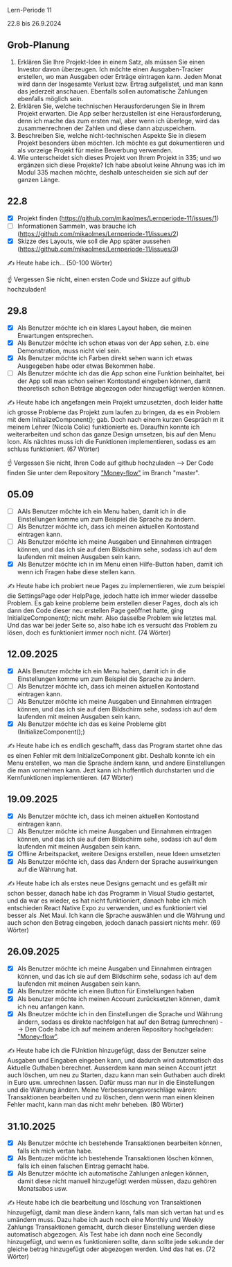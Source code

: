  Lern-Periode 11

22.8 bis 26.9.2024

## Grob-Planung

1. Erklären Sie Ihre Projekt-Idee in einem Satz, als müssen Sie einen Investor davon überzeugen.
   Ich möchte einen Ausgaben-Tracker erstellen, wo man Ausgaben oder Erträge eintragen kann. Jeden Monat wird dann der Insgesamte Verlust bzw. Ertrag aufgelistet, und man kann das jederzeit anschauen. Ebenfalls sollen automatische Zahlungen ebenfalls möglich sein.
2. Erklären Sie, welche technischen Herausforderungen Sie in Ihrem Projekt erwarten.
   Die App selber herzustellen ist eine Herausforderung, denn ich mache das zum ersten mal, aber wenn ich überlege, wird das zusammenrechnen der Zahlen und diese dann abzuspeichern.
3. Beschreiben Sie, welche nicht-technischen Aspekte Sie in diesem Projekt besonders üben möchten.
  Ich möchte es gut dokumentieren und als vorzeige Projekt für meine Bewerbung verwenden.
4. Wie unterscheidet sich dieses Projekt von Ihrem Projekt in 335; und wo ergänzen sich diese Projekte?
   Ich habe absolut keine Ahnung was ich im Modul 335 machen möchte, deshalb untescheiden sie sich auf der ganzen Länge.

## 22.8

- [X] Projekt finden (https://github.com/mikaolmes/Lernperiode-11/issues/1)
- [ ] Informationen Sammeln, was brauche ich (https://github.com/mikaolmes/Lernperiode-11/issues/2)
- [X] Skizze des Layouts, wie soll die App später aussehen (https://github.com/mikaolmes/Lernperiode-11/issues/3)

✍️ Heute habe ich... (50-100 Wörter)

☝️ Vergessen Sie nicht, einen ersten Code und Skizze auf github hochzuladen!

## 29.8

- [X] Als Benutzer möchte ich ein klares Layout haben, die meinen Erwartungen entsprechen.
- [X] Als Benutzer möchte ich schon etwas von der App sehen, z.b. eine Demonstration, muss nicht viel sein.
- [X] Als Benutzer möchte ich Farben direkt sehen wann ich etwas Ausgegeben habe oder etwas Bekommen habe.
- [ ] Als Benutzer möchte ich das die App schon eine Funktion beinhaltet, bei der App soll man schon seinen Kontostand eingeben können, damit theoretisch schon Beträge abgezogen oder hinzugefügt werden können.

✍️ Heute habe ich angefangen mein Projekt umzusetzten, doch leider hatte ich grosse Probleme das Projekt zum laufen zu bringen, da es ein Problem mit dem InitializeComponent(); gab. Doch nach einem kurzen Gespräch m it meinem Lehrer (Nicola Colic) funktionierte es. Daraufhin konnte ich weiterarbeiten und schon das ganze Design umsetzen, bis auf den Menu Icon. Als nächtes muss ich die Funktionen implementieren, sodass es am schluss funktioniert. (67 Wörter)

☝️ Vergessen Sie nicht, Ihren Code auf github hochzuladen --> Der Code finden Sie unter dem Repository ["Money-flow"](https://github.com/mikaolmes/money-flow) im Branch "master".

## 05.09

- [ ] AAls Benutzer möchte ich ein Menu haben, damit ich in die Einstellungen komme um zum Beispiel die Sprache zu ändern.
- [ ] Als Benutzer möchte ich, dass ich meinen aktuellen Kontostand eintragen kann.
- [ ] Als Benutzer möchte ich meine Ausgaben und Einnahmen eintragen können, und das ich sie auf dem Bildschirm sehe, sodass ich auf dem laufenden mit meinen Ausgaben sein kann.
- [X] Als Benutzer möchte ich in im Menu einen Hilfe-Button haben, damit ich wenn ich Fragen habe diese stellen kann.

✍️ Heute habe ich probiert neue Pages zu implementieren, wie zum beispiel die SettingsPage oder HelpPage, jedoch hatte ich immer wieder dasselbe Problem. Es gab keine probleme beim erstellen dieser Pages, doch als ich dann den Code dieser neu erstellen Page geöffnet hatte, ging InitializeComponent(); nicht mehr. Also dasselbe Problem wie letztes mal. Und das war bei jeder Seite so, also habe ich es versucht das Problem zu lösen, doch es funktioniert immer noch nicht. (74 Wörter)

## 12.09.2025

- [X] AAls Benutzer möchte ich ein Menu haben, damit ich in die Einstellungen komme um zum Beispiel die Sprache zu ändern.
- [ ] Als Benutzer möchte ich, dass ich meinen aktuellen Kontostand eintragen kann.
- [ ] Als Benutzer möchte ich meine Ausgaben und Einnahmen eintragen können, und das ich sie auf dem Bildschirm sehe, sodass ich auf dem laufenden mit meinen Ausgaben sein kann.
- [X] Als Benutzer möchte ich das es keine Probleme gibt (InitializeComponent();)

✍️ Heute habe ich es endlich geschafft, dass das Program startet ohne das es einen Fehler mit dem InitializeComponent gibt. Deshalb konnte ich ein Menu erstellen, wo man die Sprache ändern kann, und andere Einstellungen die man vornehmen kann. Jezt kann ich hoffentlich durchstarten und die Kernfunktionen implementieren. (47 Wörter)

## 19.09.2025
- [X] Als Benutzer möchte ich, dass ich meinen aktuellen Kontostand eintragen kann.
- [ ] Als Benutzer möchte ich meine Ausgaben und Einnahmen eintragen können, und das ich sie auf dem Bildschirm sehe, sodass ich auf dem laufenden mit meinen Ausgaben sein kann.
- [X] Offline Arbeitspacket, weitere Designs erstellen, neue Ideen umsetzten
- [X] Als Benutzer möchte ich, dass das Ändern der Sprache auswirkungen auf die Währung hat.

✍️ Heute habe ich als erstes neue Designs gemacht und es gefällt mir schon besser, danach habe ich das Programm in Visual Studio gestartet, und da war es wieder, es hat nicht funktioniert, danach habe ich mich entschieden React Native Expo zu verwenden, und es funktioniert viel besser als .Net Maui. Ich kann die Sprache auswählen und die Währung und auch schon den Betrag eingeben, jedoch danach passiert nichts mehr. (69 Wörter)

## 26.09.2025
- [X] Als Benutzer möchte ich meine Ausgaben und Einnahmen eintragen können, und das ich sie auf dem Bildschirm sehe, sodass ich auf dem laufenden mit meinen Ausgaben sein kann.
- [X] Als Benutzer möchte ich einen Button für Einstellungen haben
- [X] Als benutzer möchte ich meinen Account zurücksetzten können, damit ich neu anfangen kann.
- [X] Als Bneutzer möchte ich in den Einstellungen die Sprache und Währung ändern, sodass es direkte nachfolgen hat auf den Betrag (umrechnen)
--> Den Code habe ich auf meinem anderen Repository hochgeladen: ["Money-flow"](https://github.com/mikaolmes/money-flow).

✍️ Heute habe ich die FUnktion hinzugefügt, dass der Benutzer seine Ausgaben und Eingaben eingeben kann, und dadurch wird automatisch das Aktuelle Guthaben berechnet. Ausserdem kann man seinen Account jetzt auch löschen, um neu zu Starten, dazu kann man sein Guthaben auch direkt in Euro usw. umrechnen lassen. Dafür muss man nur in die Einstellungen und die Währung ändern. Meine Verbesserungsvorschläge wären: Transaktionen bearbeiten und zu löschen, denn wenn man einen kleinen Fehler macht, kann man das nicht mehr beheben. (80 Wörter)


## 31.10.2025
- [X] Als Benutzer möchte ich bestehende Transaktionen bearbeiten können, falls ich mich vertan habe.
- [X] Als Bentuzer möchte ich bestehende Transaktionen löschen können, falls ich einen falschen Eintrag gemacht habe.
- [X] Als Benutzer möchte ich automatische Zahlungen anlegen können, damit diese nicht manuell hinzugefügt werden müssen, dazu gehören Monatsabos usw.

✍️ Heute habe ich die bearbeitung und löschung von Transaktionen hinzugefügt, damit man diese ändern kann, falls man sich vertan hat und es umändern muss. Dazu habe ich auch noch eine Monthly und Weekly Zahlungs Transaktionen gemacht, durch dieser Einstellung werden diese automatisch abgezogen. Als Test habe ich dann noch eine Secondly hinzugefügt, und wenn es funktionieren sollte, dann sollte jede sekunde der gleiche betrag hinzugefügt oder abgezogen werden. Und das hat es. (72 Wörter)


